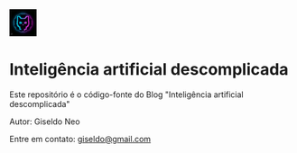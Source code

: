 <img src="avatar-icon.png" width="48"> 

# Inteligência artificial descomplicada

Este repositório é o código-fonte do Blog "Inteligência artificial descomplicada"

Autor: Giseldo Neo

Entre em contato: giseldo@gmail.com


